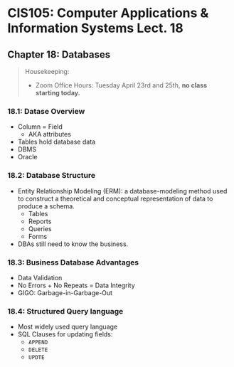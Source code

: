 # CIS105: Computer Applications & Information Systems Lect. 18

## Chapter 18: Databases

> Housekeeping:
>
> - Zoom Office Hours: Tuesday April 23rd and 25th, **no class starting today.**

### 18.1: Datase Overview

- Column = Field
  - AKA attributes
- Tables hold database data
- DBMS
- Oracle

### 18.2: Database Structure

- Entity Relationship Modeling (ERM): a database-modeling method used to construct a theoretical and conceptual representation of data to produce a schema.
  - Tables
  - Reports
  - Queries
  - Forms
- DBAs still need to know the business.

### 18.3: Business Database Advantages

- Data Validation
- No Errors + No Repeats = Data Integrity
- GIGO: Garbage-in-Garbage-Out

### 18.4: Structured Query language

- Most widely used query language
- SQL Clauses for updating fields:
  - `APPEND`
  - `DELETE`
  - `UPDTE`




